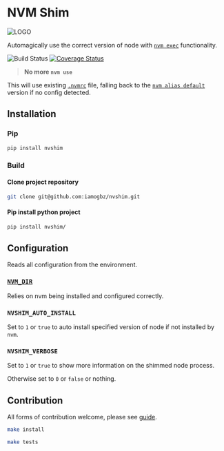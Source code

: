 # NVM Shim

![LOGO](https://i.ibb.co/PZTm9Sr/logo.png)

Automagically use the correct version of node with [`nvm exec`](https://github.com/nvm-sh/nvm#usage) functionality.

![Build Status](https://github.com/iamogbz/nvshim/workflows/Build%20Python%20App/badge.svg)
[![Coverage Status](https://coveralls.io/repos/github/iamogbz/nvshim/badge.svg?branch=HEAD)](https://coveralls.io/github/iamogbz/nvshim?branch=HEAD)

> **No more `nvm use`**

This will use existing [`.nvmrc`](https://github.com/nvm-sh/nvm#nvmrc) file, falling back to the [`nvm alias default`](https://github.com/nvm-sh/nvm#usage-1) version if no config detected.

## Installation

### Pip

```sh
pip install nvshim
```

### Build

#### Clone project repository

```sh
git clone git@github.com:iamogbz/nvshim.git
```

#### Pip install python project

```sh
pip install nvshim/
```

## Configuration

Reads all configuration from the environment.

### [`NVM_DIR`](https://github.com/nvm-sh/nvm#installation-and-update)

Relies on nvm being installed and configured correctly.

### `NVSHIM_AUTO_INSTALL`

Set to `1` or `true` to auto install specified version of node if not installed by `nvm`.

### `NVSHIM_VERBOSE`

Set to `1` or `true` to show more information on the shimmed node process.

Otherwise set to `0` or `false` or nothing.

## Contribution

All forms of contribution welcome, please see [guide](./CONTRIBUTING.md).

```sh
make install
```

```sh
make tests
```
